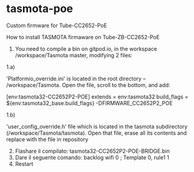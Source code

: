 # tasmota-poe
Custom firmware for Tube-CC2652-PoE

How to install TASMOTA firmaware on Tube-ZB-CC2652-PoE

1) You need to compile a bin on gitpod.io, in the workspace /workspace/Tasmota master, modifying 2 files:

1.a)

'Platformio_override.ini' is located in the root directory – /workspace/Tasmota. Open the file, scroll to the bottom, and add:

[env:tasmota32-CC2652P2-POE]
extends                 = env:tasmota32
build_flags             = ${env:tasmota32_base.build_flags} -DFIRMWARE_CC2652P2_POE

1.b)

'user_config_override.h' file which is located in the tasmota subdirectory (/workspace/Tasmota/tasmota). Open that file, erase all its contents and replace with the file in repository


2) Flashare il compilato: tasmota32-CC2652P2-POE-BRIDGE.bin
3) Dare il seguente comando: backlog wifi 0 ; Template 0, rule1 1 
4) Restart
